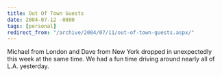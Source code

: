 ```yaml
---
title: Out Of Town Guests
date: 2004-07-12 -0800
tags: [personal]
redirect_from: "/archive/2004/07/11/out-of-town-guests.aspx/"
---
```


Michael from London and Dave from New York dropped in unexpectedly this
week at the same time. We had a fun time driving around nearly all of
L.A. yesterday.

